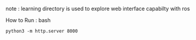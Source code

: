 note : learning directory is used to explore web interface capabilty with ros

How to Run :
bash
```
python3 -m http.server 8000
```
